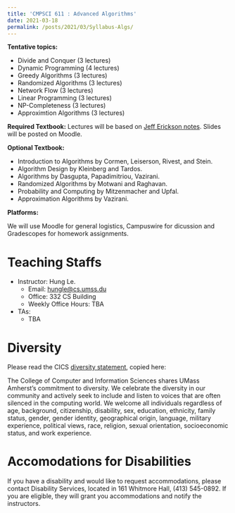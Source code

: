 ```yaml
---
title: 'CMPSCI 611 : Advanced Algorithms'
date: 2021-03-18
permalink: /posts/2021/03/Syllabus-Algs/
---
```


**Tentative topics:**

- Divide and Conquer (3 lectures)
- Dynamic Programming (4 lectures)
- Greedy Algorithms (3 lectures)
- Randomized Algorithms (3 lectures)
- Network Flow (3 lectures)
- Linear Programming (3 lectures)
- NP-Completeness (3 lectures)
- Approximtion Algorithms (3 lectures)

**Required Textbook:** Lectures will be based on [Jeff Erickson notes](http://jeffe.cs.illinois.edu/teaching/algorithms/).  Slides will be posted on Moodle.  

**Optional Textbook:**
   
-  Introduction to Algorithms by Cormen, Leiserson, Rivest, and Stein.
- Algorithm Design by Kleinberg and Tardos.
- Algorithms by Dasgupta, Papadimitriou, Vazirani.
- Randomized Algorithms by Motwani and Raghavan.
- Probability and Computing by Mitzenmacher and Upfal.
- Approximation Algorithms by Vazirani.

**Platforms:**

We will use Moodle for general logistics, Campuswire for dicussion and Gradescopes for homework assignments.


# Teaching Staffs

- Instructor: Hung Le.
    - Email: hungle@cs.umss.du
   - Office: 332 CS Building
   - Weekly Office Hours: TBA
- TAs:
    - TBA

# Diversity

Please read the CICS [diversity statement](https://www.cics.umass.edu/diversity), copied here:

The College of Computer and Information Sciences shares UMass Amherst’s commitment to diversity. We celebrate the diversity in our community and actively seek to include and listen to voices that are often silenced in the computing world. We welcome all individuals regardless of age, background, citizenship, disability, sex, education, ethnicity, family status, gender, gender identity, geographical origin, language, military experience, political views, race, religion, sexual orientation, socioeconomic status, and work experience. 

# Accomodations for Disabilities

If you have a disability and would like to request accommodations, please contact Disability Services, located in 161 Whitmore Hall, (413) 545-0892. If you are eligible, they will grant you accommodations and notify the instructors.
